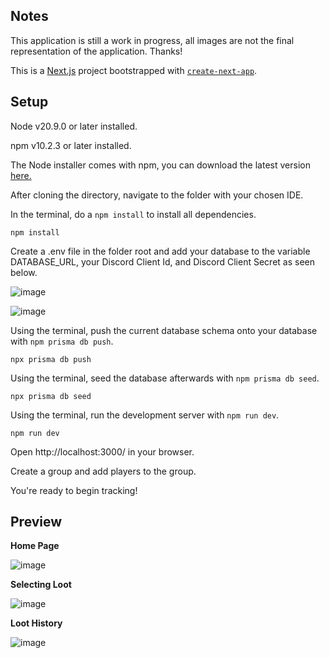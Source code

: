 ## Notes
This application is still a work in progress, all images are not the final representation of the application. Thanks!

This is a [Next.js](https://nextjs.org/) project bootstrapped with [`create-next-app`](https://github.com/vercel/next.js/tree/canary/packages/create-next-app).

## Setup

Node v20.9.0 or later installed.

npm v10.2.3 or later installed.

The Node installer comes with npm, you can download the latest version [here.](https://nodejs.org/en/download/)

After cloning the directory, navigate to the folder with your chosen IDE.

In the terminal, do a `npm install` to install all dependencies.
```
npm install
```

Create a .env file in the folder root and add your database to the variable DATABASE_URL, your Discord Client Id, and Discord Client Secret as seen below.

![image](https://github.com/zurovirus/savage-loot-tracker/assets/128162169/d79b2f1a-b69c-4328-ac01-e4823976d1c0)

![image](https://github.com/zurovirus/savage-loot-tracker/assets/128162169/4834e2b5-67d1-4b12-b96f-bf4c502226da)

Using the terminal, push the current database schema onto your database with `npm prisma db push`.
```
npx prisma db push
```

Using the terminal, seed the database afterwards with `npm prisma db seed`.
```
npx prisma db seed
````

Using the terminal, run the development server with `npm run dev`.
```
npm run dev
```

Open http://localhost:3000/ in your browser.

Create a group and add players to the group.

You're ready to begin tracking!

## Preview
**Home Page**

![image](https://github.com/zurovirus/savage-loot-tracker/assets/128162169/5a1dc189-658c-421a-bb9a-6ac7cd55fd5c)

**Selecting Loot**

![image](https://github.com/zurovirus/savage-loot-tracker/assets/128162169/83af67d4-0aa5-4ba4-ad81-6ab8bf6e1737)

**Loot History**

![image](https://github.com/zurovirus/savage-loot-tracker/assets/128162169/9f90db06-26ed-42bd-8517-dcb06844bd3c)



